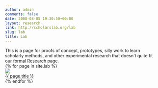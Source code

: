```yaml
---
author: admin
comments: false
date: 2008-08-05 19:30:50+00:00
layout: research
link: http://scholarslab.org/lab
slug: lab
title: Lab
---
```

<div class="research-intro">This is a page for proofs of concept, prototypes, silly work to learn scholarly methods, and other experimental research that doesn't quite fit <a href="{{ site.url }}/research">our formal Research page</a>.</div>

<div id="lab-grid">
{% for page in site.lab %}
<div class="project">
<a href="{{ site.url }}/lab/{{ page.slug }}">
<img src="{{ site.url }}/assets/images/example.png">
<div class="research-caption">
{{ page.title }}
</div>
</a>
</div>
{% endfor %}
</div>